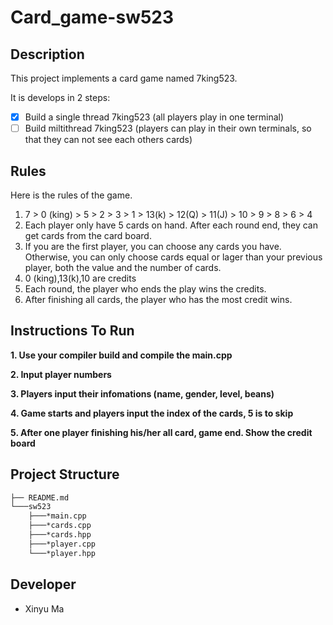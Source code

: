 # Card_game-sw523

## Description
This project implements a card game named 7king523.  

It is develops in 2 steps:
- [x] Build a single thread 7king523 (all players play in one terminal)
- [ ] Build miltithread 7king523 (players can play in their own terminals, so that they can not see each others cards)

## Rules
Here is the rules of the game.
1. 7 > 0 (king) > 5 > 2 > 3 > 1 > 13(k) > 12(Q) > 11(J) > 10 > 9 > 8 > 6 > 4
2. Each player only have 5 cards on hand. After each round end, they can get cards from the card board.
3. If you are the first player, you can choose any cards you have. Otherwise, you can only choose cards equal or lager than your previous player, both the value and the number of cards.
4. 0 (king),13(k),10 are credits
5. Each round, the player who ends the play wins the credits.
6. After finishing all cards, the player who has the most credit wins.


## Instructions To Run
**1. Use your compiler build and compile the main.cpp**

**2. Input player numbers**  

**3. Players input their infomations (name, gender, level, beans)**  

**4. Game starts and players input the index of the cards, 5 is to skip**  

**5. After one player finishing his/her all card, game end. Show the credit board**

## Project Structure
```bash
├── README.md
└───sw523
    ├───*main.cpp
    ├───*cards.cpp
    ├───*cards.hpp
    ├───*player.cpp
    └───*player.hpp  
```


## Developer
- Xinyu Ma
